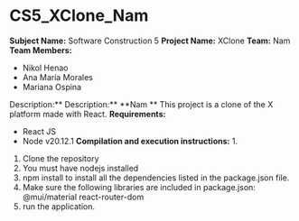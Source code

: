 # CS5_XClone_Nam
**Subject Name:** Software Construction 5
**Project Name:** XClone
**Team:** Nam
**Team Members:**
* Nikol Henao
* Ana María Morales
* Mariana Ospina

Description:** Description:** **Nam **
This project is a clone of the X platform made with React.
**Requirements:**
* React JS
* Node v20.12.1
**Compilation and execution instructions:** 1.
1. Clone the repository
2. You must have nodejs installed
3. npm install to install all the dependencies listed in the package.json file.
4. Make sure the following libraries are included in package.json:
    @mui/material
    react-router-dom
5. run the application.

